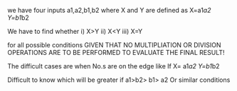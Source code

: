 we have four inputs a1,a2,b1,b2 where X and  Y are defined as 
X=a1*a2
Y=b1*b2

We have to find whether i) X>Y
                       ii) X<Y
                      iii) X=Y

for all possible conditions GIVEN THAT NO MULTIPLIATION OR DIVISION OPERATIONS ARE TO BE PERFORMED TO EVALUATE THE FINAL RESULT!

The difficult cases are when
No.s are on the edge like 
If X= a1*a2
Y=b1*b2 

Difficult to know which will be greater if 
a1>b2> b1> a2 
Or similar conditions

                      
